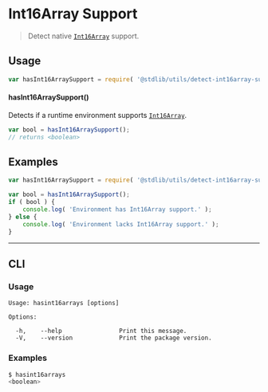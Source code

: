 # Int16Array Support

> Detect native [`Int16Array`][mdn-int16array] support.

<section class="usage">

## Usage

```javascript
var hasInt16ArraySupport = require( '@stdlib/utils/detect-int16array-support' );
```

#### hasInt16ArraySupport()

Detects if a runtime environment supports [`Int16Array`][mdn-int16array].

```javascript
var bool = hasInt16ArraySupport();
// returns <boolean>
```

</section>

<!-- /.usage -->

<section class="examples">

## Examples

```javascript
var hasInt16ArraySupport = require( '@stdlib/utils/detect-int16array-support' );

var bool = hasInt16ArraySupport();
if ( bool ) {
    console.log( 'Environment has Int16Array support.' );
} else {
    console.log( 'Environment lacks Int16Array support.' );
}
```

</section>

<!-- /.examples -->

* * *

<section class="cli">

## CLI

<section class="usage">

### Usage

```text
Usage: hasint16arrays [options]

Options:

  -h,    --help                Print this message.
  -V,    --version             Print the package version.
```

</section>

<!-- /.usage -->

<section class="examples">

### Examples

```bash
$ hasint16arrays
<boolean>
```

</section>

<!-- /.examples -->

</section>

<!-- /.cli -->

<section class="links">

[mdn-int16array]: https://developer.mozilla.org/en-US/docs/Web/JavaScript/Reference/Global_Objects/Int16Array

</section>

<!-- /.links -->
